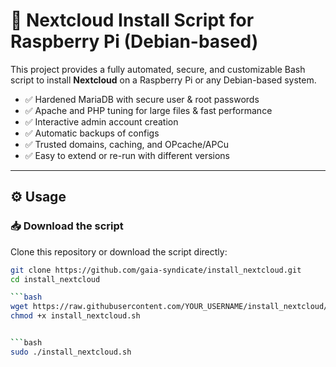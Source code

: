# 🚀 Nextcloud Install Script for Raspberry Pi (Debian-based)

This project provides a fully automated, secure, and customizable Bash script to install **Nextcloud** on a Raspberry Pi or any Debian-based system.

- ✅ Hardened MariaDB with secure user & root passwords
- ✅ Apache and PHP tuning for large files & fast performance
- ✅ Interactive admin account creation
- ✅ Automatic backups of configs
- ✅ Trusted domains, caching, and OPcache/APCu
- ✅ Easy to extend or re-run with different versions

---

## ⚙️ Usage

### 📥 Download the script

Clone this repository or download the script directly:

```bash
git clone https://github.com/gaia-syndicate/install_nextcloud.git
cd install_nextcloud

```bash
wget https://raw.githubusercontent.com/YOUR_USERNAME/install_nextcloud/main/install_nextcloud.sh
chmod +x install_nextcloud.sh


```bash
sudo ./install_nextcloud.sh
